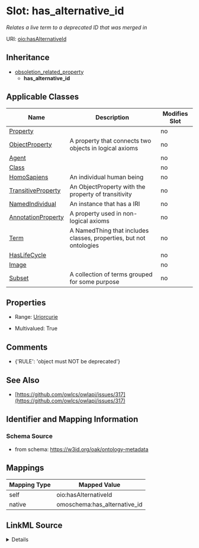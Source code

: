 

# Slot: has_alternative_id


_Relates a live term to a deprecated ID that was merged in_





URI: [oio:hasAlternativeId](http://www.geneontology.org/formats/oboInOwl#hasAlternativeId)




## Inheritance

* [obsoletion_related_property](obsoletion_related_property.md)
    * **has_alternative_id**






## Applicable Classes

| Name | Description | Modifies Slot |
| --- | --- | --- |
| [Property](Property.md) |  |  no  |
| [ObjectProperty](ObjectProperty.md) | A property that connects two objects in logical axioms |  no  |
| [Agent](Agent.md) |  |  no  |
| [Class](Class.md) |  |  no  |
| [HomoSapiens](HomoSapiens.md) | An individual human being |  no  |
| [TransitiveProperty](TransitiveProperty.md) | An ObjectProperty with the property of transitivity |  no  |
| [NamedIndividual](NamedIndividual.md) | An instance that has a IRI |  no  |
| [AnnotationProperty](AnnotationProperty.md) | A property used in non-logical axioms |  no  |
| [Term](Term.md) | A NamedThing that includes classes, properties, but not ontologies |  no  |
| [HasLifeCycle](HasLifeCycle.md) |  |  no  |
| [Image](Image.md) |  |  no  |
| [Subset](Subset.md) | A collection of terms grouped for some purpose |  no  |







## Properties

* Range: [Uriorcurie](Uriorcurie.md)

* Multivalued: True





## Comments

* {'RULE': 'object must NOT be deprecated'}

## See Also

* [https://github.com/owlcs/owlapi/issues/317](https://github.com/owlcs/owlapi/issues/317)

## Identifier and Mapping Information







### Schema Source


* from schema: https://w3id.org/oak/ontology-metadata




## Mappings

| Mapping Type | Mapped Value |
| ---  | ---  |
| self | oio:hasAlternativeId |
| native | omoschema:has_alternative_id |




## LinkML Source

<details>
```yaml
name: has_alternative_id
description: Relates a live term to a deprecated ID that was merged in
deprecated: This is deprecated as it is redundant with the inverse replaced_by triple
comments:
- '{''RULE'': ''object must NOT be deprecated''}'
in_subset:
- go permitted profile
from_schema: https://w3id.org/oak/ontology-metadata
see_also:
- https://github.com/owlcs/owlapi/issues/317
rank: 1000
is_a: obsoletion_related_property
domain: NotObsoleteAspect
slot_uri: oio:hasAlternativeId
alias: has_alternative_id
domain_of:
- HasLifeCycle
range: uriorcurie
multivalued: true

```
</details>